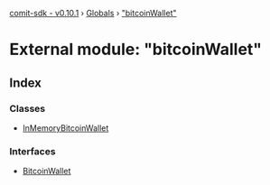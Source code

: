 [comit-sdk - v0.10.1](../README.md) › [Globals](../globals.md) › ["bitcoinWallet"](_bitcoinwallet_.md)

# External module: "bitcoinWallet"

## Index

### Classes

* [InMemoryBitcoinWallet](../classes/_bitcoinwallet_.inmemorybitcoinwallet.md)

### Interfaces

* [BitcoinWallet](../interfaces/_bitcoinwallet_.bitcoinwallet.md)

